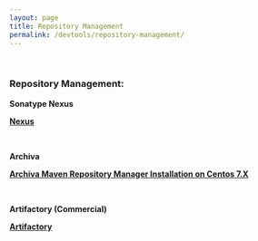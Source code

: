 ```yaml
---
layout: page
title: Repository Management
permalink: /devtools/repository-management/
---
```


<br/>

### Repository Management:


**Sonatype Nexus**

<strong><a href="/devtools/repository-management/nexus/">Nexus</a></strong>


<br/>

**Archiva**

<strong><a href="/devtools/repository-management/archiva/installation/">Archiva Maven Repository Manager Installation on Centos 7.X</a></strong>


<br/>

**Artifactory (Commercial)**

<strong><a href="https://www.jfrog.com/blog/fronting-oracle-maven-repository-artifactory/" rel="nofollow">Artifactory</a></strong>
